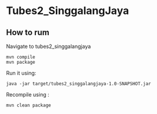 # Tubes2_SinggalangJaya

## How to rum
Navigate to tubes2_singgalangjaya

```
mvn compile
mvn package
```

Run it using: 
```
java -jar target/tubes2_singgalangjaya-1.0-SNAPSHOT.jar
```

Recompile using :
```
mvn clean package
```

